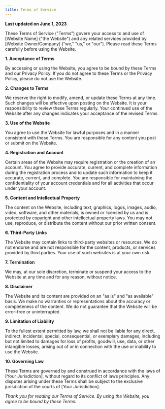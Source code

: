 ```yaml
---
title: Terms of Service
---
```


**Last updated on June 1, 2023**

These Terms of Service ("Terms") govern your access to and use of [Website Name] ("the Website") and any related services provided by [Website Owner/Company] ("we," "us," or "our"). Please read these Terms carefully before using the Website.

**1. Acceptance of Terms**

By accessing or using the Website, you agree to be bound by these Terms and our Privacy Policy. If you do not agree to these Terms or the Privacy Policy, please do not use the Website.

**2. Changes to Terms**

We reserve the right to modify, amend, or update these Terms at any time. Such changes will be effective upon posting on the Website. It is your responsibility to review these Terms regularly. Your continued use of the Website after any changes indicates your acceptance of the revised Terms.

**3. Use of the Website**

You agree to use the Website for lawful purposes and in a manner consistent with these Terms. You are responsible for any content you post or submit on the Website.

**4. Registration and Account**

Certain areas of the Website may require registration or the creation of an account. You agree to provide accurate, current, and complete information during the registration process and to update such information to keep it accurate, current, and complete. You are responsible for maintaining the confidentiality of your account credentials and for all activities that occur under your account.

**5. Content and Intellectual Property**

The content on the Website, including text, graphics, logos, images, audio, video, software, and other materials, is owned or licensed by us and is protected by copyright and other intellectual property laws. You may not use, reproduce, or distribute the content without our prior written consent.

**6. Third-Party Links**

The Website may contain links to third-party websites or resources. We do not endorse and are not responsible for the content, products, or services provided by third parties. Your use of such websites is at your own risk.

**7. Termination**

We may, at our sole discretion, terminate or suspend your access to the Website at any time and for any reason, without notice.

**8. Disclaimer**

The Website and its content are provided on an "as is" and "as available" basis. We make no warranties or representations about the accuracy or completeness of the content. We do not guarantee that the Website will be error-free or uninterrupted.

**9. Limitation of Liability**

To the fullest extent permitted by law, we shall not be liable for any direct, indirect, incidental, special, consequential, or exemplary damages, including but not limited to damages for loss of profits, goodwill, use, data, or other intangible losses, arising out of or in connection with the use or inability to use the Website.

**10. Governing Law**

These Terms are governed by and construed in accordance with the laws of [Your Jurisdiction], without regard to its conflict of laws principles. Any disputes arising under these Terms shall be subject to the exclusive jurisdiction of the courts of [Your Jurisdiction].

_Thank you for reading our Terms of Service. By using the Website, you agree to be bound by these Terms._
